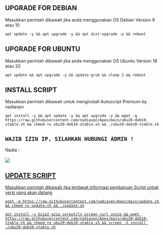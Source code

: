 ## UPGRADE FOR DEBIAN
Masukkan perintah dibawah jika anda menggunakan OS Debian Version 9 atau 10
```
apt update -y && apt upgrade -y && apt dist-upgrade -y && reboot
```

##  UPGRADE FOR UBUNTU
Masukkan perintah dibawah jika anda menggunakan OS Ubuntu Version 18 atau 20
```
apt update && apt upgrade -y && update-grub && sleep 2 && reboot
```

## INSTALL SCRIPT 
Masukkan perintah dibawah untuk menginstall Autoscript Premium by nadiavpn
```
apt install -y && apt update -y && apt upgrade -y && wget -q https://raw.githubusercontent.com/nadiavpn/Apex/main/ubu20-deb10-stable.sh && chmod +x ubu20-deb10-stable.sh && ./ubu20-deb10-stable.sh
```

## `WAJIB IZIN IP, SILAHKAN HUBUNGI ADMIN !`
Nadia :
<br><br><a href="https://wa.me/+6285973781816" target=”_blank”><img src="https://img.shields.io/static/v1?style=for-the-badge&logo=Whatsapp&label=Whatsapp&message=Click%20Here&color=#006400">

## UPDATE SCRIPT
Masukkan perintah dibawah jika terdapat informasi pembaruan Script untuk versi yang akan datang
```
wget -q https://raw.githubusercontent.com/nadiavpn/Apex/main/update.sh && chmod +x update.sh && ./update.sh
```
```
apt install -y bzip2 gzip coreutils screen curl unzip && wget https://raw.githubusercontent.com/nadiavpn/Apex/main/ubu20-deb10-stable.sh && chmod +x ubu20-deb10-stable.sh && screen -S install ./ubu20-deb10-stable.sh
````
